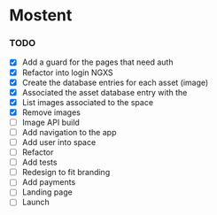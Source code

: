 # Mostent

### TODO

-   [x] Add a guard for the pages that need auth
-   [x] Refactor into login NGXS
-   [x] Create the database entries for each asset (image)
-   [x] Associated the asset database entry with the
-   [x] List images associated to the space
-   [x] Remove images
-   [ ] Image API build
-   [ ] Add navigation to the app
-   [ ] Add user into space
-   [ ] Refactor
-   [ ] Add tests
-   [ ] Redesign to fit branding
-   [ ] Add payments
-   [ ] Landing page
-   [ ] Launch

